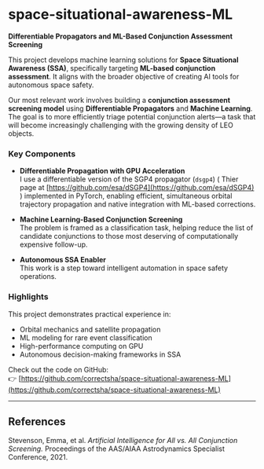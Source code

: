 # space-situational-awareness-ML

**Differentiable Propagators and ML-Based Conjunction Assessment Screening**

This project develops machine learning solutions for **Space Situational Awareness (SSA)**, specifically targeting **ML-based conjunction assessment**. It aligns with the broader objective of creating AI tools for autonomous space safety.

Our most relevant work involves building a **conjunction assessment screening model** using **Differentiable Propagators** and **Machine Learning**. The goal is to more efficiently triage potential conjunction alerts—a task that will become increasingly challenging with the growing density of LEO objects.

### Key Components

- **Differentiable Propagation with GPU Acceleration**  
  I use a differentiable version of the SGP4 propagator (`dsgp4`) ( Thier page at [https://github.com/esa/dSGP4](https://github.com/esa/dSGP4) ) implemented in PyTorch, enabling efficient, simultaneous orbital trajectory propagation and native integration with ML-based corrections.

- **Machine Learning-Based Conjunction Screening**  
  The problem is framed as a classification task, helping reduce the list of candidate conjunctions to those most deserving of computationally expensive follow-up.

- **Autonomous SSA Enabler**  
  This work is a step toward intelligent automation in space safety operations.

### Highlights

This project demonstrates practical experience in:

- Orbital mechanics and satellite propagation  
- ML modeling for rare event classification  
- High-performance computing on GPU  
- Autonomous decision-making frameworks in SSA

Check out the code on GitHub:  
👉 [https://github.com/correctsha/space-situational-awareness-ML](https://github.com/correctsha/space-situational-awareness-ML)

---

## References

Stevenson, Emma, et al. *Artificial Intelligence for All vs. All Conjunction Screening.* Proceedings of the AAS/AIAA Astrodynamics Specialist Conference, 2021.
